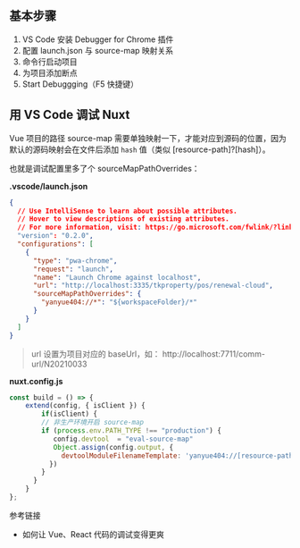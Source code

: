 ## 基本步骤

1. VS Code 安装 Debugger for Chrome 插件
2. 配置 launch.json 与 source-map 映射关系
3. 命令行启动项目
4. 为项目添加断点
5. Start Debuggging（F5 快捷键）

## 用 VS Code 调试 Nuxt

Vue 项目的路径 source-map 需要单独映射一下，才能对应到源码的位置，因为默认的源码映射会在文件后添加 `hash` 值（类似 [resource-path]?[hash]）。

也就是调试配置里多了个 sourceMapPathOverrides：

**.vscode/launch.json**

```json
{
  // Use IntelliSense to learn about possible attributes.
  // Hover to view descriptions of existing attributes.
  // For more information, visit: https://go.microsoft.com/fwlink/?linkid=830387
  "version": "0.2.0",
  "configurations": [
    {
      "type": "pwa-chrome",
      "request": "launch",
      "name": "Launch Chrome against localhost",
      "url": "http://localhost:3335/tkproperty/pos/renewal-cloud",
      "sourceMapPathOverrides": {
        "yanyue404://*": "${workspaceFolder}/*"
      }
    }
  ]
}
```

> url 设置为项目对应的 baseUrl，如： http://localhost:7711/comm-url/N20210033

**nuxt.config.js**

```js
const build = () => {
    extend(config, { isClient }) {
        if(isClient) {
        // 非生产环境开启 source-map
        if (process.env.PATH_TYPE !== "production") {
           config.devtool  = "eval-source-map"
           Object.assign(config.output, {
             devtoolModuleFilenameTemplate: 'yanyue404://[resource-path]'
          })
        }
      }
    }
};
```

参考链接

- 如何让 Vue、React 代码的调试变得更爽
